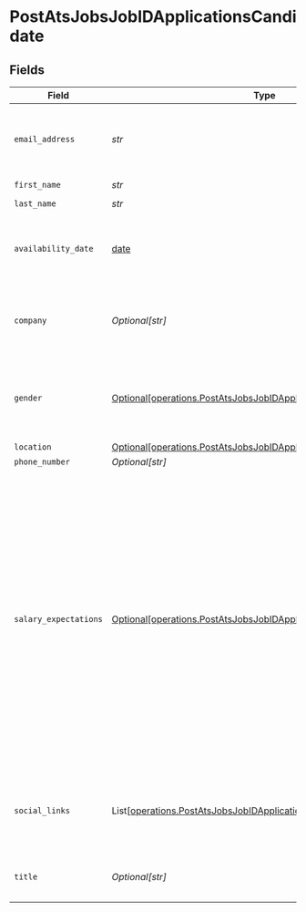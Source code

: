 # PostAtsJobsJobIDApplicationsCandidate


## Fields

| Field                                                                                                                                                                                                                                                                                              | Type                                                                                                                                                                                                                                                                                               | Required                                                                                                                                                                                                                                                                                           | Description                                                                                                                                                                                                                                                                                        |
| -------------------------------------------------------------------------------------------------------------------------------------------------------------------------------------------------------------------------------------------------------------------------------------------------- | -------------------------------------------------------------------------------------------------------------------------------------------------------------------------------------------------------------------------------------------------------------------------------------------------- | -------------------------------------------------------------------------------------------------------------------------------------------------------------------------------------------------------------------------------------------------------------------------------------------------- | -------------------------------------------------------------------------------------------------------------------------------------------------------------------------------------------------------------------------------------------------------------------------------------------------- |
| `email_address`                                                                                                                                                                                                                                                                                    | *str*                                                                                                                                                                                                                                                                                              | :heavy_check_mark:                                                                                                                                                                                                                                                                                 | The primary email address this application will be created with.                                                                                                                                                                                                                                   |
| `first_name`                                                                                                                                                                                                                                                                                       | *str*                                                                                                                                                                                                                                                                                              | :heavy_check_mark:                                                                                                                                                                                                                                                                                 | N/A                                                                                                                                                                                                                                                                                                |
| `last_name`                                                                                                                                                                                                                                                                                        | *str*                                                                                                                                                                                                                                                                                              | :heavy_check_mark:                                                                                                                                                                                                                                                                                 | N/A                                                                                                                                                                                                                                                                                                |
| `availability_date`                                                                                                                                                                                                                                                                                | [date](https://docs.python.org/3/library/datetime.html#date-objects)                                                                                                                                                                                                                               | :heavy_minus_sign:                                                                                                                                                                                                                                                                                 | The date the applicant is available to start working.<br/><br/>[](https://developer.mozilla.org/en-US/docs/Web/JavaScript/Reference/Global_Objects/Date/toISOString)                                                                                                                               |
| `company`                                                                                                                                                                                                                                                                                          | *Optional[str]*                                                                                                                                                                                                                                                                                    | :heavy_minus_sign:                                                                                                                                                                                                                                                                                 | The company where the applicant is currently working.                                                                                                                                                                                                                                              |
| `gender`                                                                                                                                                                                                                                                                                           | [Optional[operations.PostAtsJobsJobIDApplicationsGender]](../../models/operations/postatsjobsjobidapplicationsgender.md)                                                                                                                                                                           | :heavy_minus_sign:                                                                                                                                                                                                                                                                                 | The gender of the applicant. Must be one of `MALE`, `FEMALE`, or `OTHER`.                                                                                                                                                                                                                          |
| `location`                                                                                                                                                                                                                                                                                         | [Optional[operations.PostAtsJobsJobIDApplicationsLocation]](../../models/operations/postatsjobsjobidapplicationslocation.md)                                                                                                                                                                       | :heavy_minus_sign:                                                                                                                                                                                                                                                                                 | N/A                                                                                                                                                                                                                                                                                                |
| `phone_number`                                                                                                                                                                                                                                                                                     | *Optional[str]*                                                                                                                                                                                                                                                                                    | :heavy_minus_sign:                                                                                                                                                                                                                                                                                 | N/A                                                                                                                                                                                                                                                                                                |
| `salary_expectations`                                                                                                                                                                                                                                                                              | [Optional[operations.PostAtsJobsJobIDApplicationsSalaryExpectations]](../../models/operations/postatsjobsjobidapplicationssalaryexpectations.md)                                                                                                                                                   | :heavy_minus_sign:                                                                                                                                                                                                                                                                                 | The salary expectations of the applicant. We will automatically convert the amount to a format that is suitable for the ATS you are using. For example, if you are using monthly salary expectations, we will convert the amount to a yearly salary if the ATS expects yearly salary expectations. |
| `social_links`                                                                                                                                                                                                                                                                                     | List[[operations.PostAtsJobsJobIDApplicationsSocialLinks](../../models/operations/postatsjobsjobidapplicationssociallinks.md)]                                                                                                                                                                     | :heavy_minus_sign:                                                                                                                                                                                                                                                                                 | A list of social media links of the applicant. The links must be valid URLs.                                                                                                                                                                                                                       |
| `title`                                                                                                                                                                                                                                                                                            | *Optional[str]*                                                                                                                                                                                                                                                                                    | :heavy_minus_sign:                                                                                                                                                                                                                                                                                 | The current job title of the applicant.                                                                                                                                                                                                                                                            |